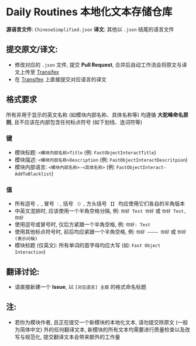 # Daily Routines 本地化文本存储仓库

**源语言文件**: `ChineseSimplified.json` 
**译文**: 其他以 `.json` 结尾的语言文件

## **提交原文/译文:**

- 修改对应的 `.json` 文件, 提交 **Pull Request**, 合并后自动工作流会将原文与译文上传至 [Transifex](https://explore.transifex.com/dailyroutines/dailyroutines/)
- 在 [Transifex](https://explore.transifex.com/dailyroutines/dailyroutines/) 上直接提交对应语言的译文

## 格式要求

所有非用于显示的英文名称 (如模块内部名称、具体名称等) 均遵循 **大驼峰命名原则**, 且不应该在内部包含任何标点符号 (如下划线、连词符等)

### 键

- 模块标题: `<模块内部名称>Title` (例: `FastObjectInteractTitle`)
- 模块描述: `<模块内部名称>Description` (例: `FastObjectInteractDescritpion`)
- 模块内部语言: `<模块内部名称>-<具体名称>` (例: `FastObjectInteract-AddToBlacklist`)

### 值

- 所有逗号 `，`, 冒号 `：`, 括号 `（）`, 方头括号 `【】` 均应使用它们各自的半角版本
- 中英文混排时, 应该使用一个半角空格分隔, 例: `你好 Test 你好` 或 `你好 Test, 你好`
- 使用逗号或冒号时, 仅后方紧跟一个半角空格, 例: `你好: Test`
- 使用其他标点符号时, 前后均应紧跟一个半角空格, 例: `你好 ———— 你好` 或 `你好 (表示问候)`
- 模块标题 (仅英文): 所有单词的首字母均应大写 (如: `Fast Object Interaction`)

## **翻译讨论:**

- 请直接新建一个 **Issue**, 以 `[对应语言] 主题` 的格式命名标题

## **注:**

- 若你为模块作者, 且正在提交一个新模块的本地化文本, 请勿提交除原文 (一般为简体中文) 外的任何翻译文本, 新模块的所有文本均需要进行质量检查以及改写与规范化, 提交翻译文本会带来额外的工作量